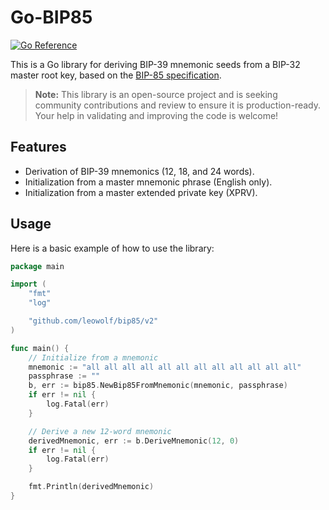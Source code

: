 # Go-BIP85

[![Go Reference](https://pkg.go.dev/badge/github.com/leowolf/bip85.svg)](https://pkg.go.dev/github.com/leowolf/bip85)

This is a Go library for deriving BIP-39 mnemonic seeds from a BIP-32 master root key, based on the [BIP-85 specification](https://github.com/bitcoin/bips/blob/master/bip-0085.mediawiki).

> **Note:** This library is an open-source project and is seeking community contributions and review to ensure it is production-ready. Your help in validating and improving the code is welcome!

## Features

- Derivation of BIP-39 mnemonics (12, 18, and 24 words).
- Initialization from a master mnemonic phrase (English only).
- Initialization from a master extended private key (XPRV).

## Usage

Here is a basic example of how to use the library:

```go
package main

import (
	"fmt"
	"log"

	"github.com/leowolf/bip85/v2"
)

func main() {
	// Initialize from a mnemonic
	mnemonic := "all all all all all all all all all all all all"
	passphrase := ""
	b, err := bip85.NewBip85FromMnemonic(mnemonic, passphrase)
	if err != nil {
		log.Fatal(err)
	}

	// Derive a new 12-word mnemonic
	derivedMnemonic, err := b.DeriveMnemonic(12, 0)
	if err != nil {
		log.Fatal(err)
	}

	fmt.Println(derivedMnemonic)
}
```
